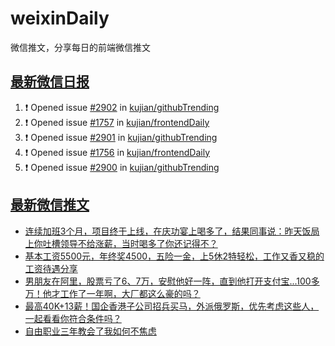 # weixinDaily
微信推文，分享每日的前端微信推文

## [最新微信日报](https://github.com/kujian/weixinDaily/issues)

<!--START_SECTION:activity-->
1. ❗ Opened issue [#2902](https://github.com/kujian/githubTrending/issues/2902) in [kujian/githubTrending](https://github.com/kujian/githubTrending)
2. ❗ Opened issue [#1757](https://github.com/kujian/frontendDaily/issues/1757) in [kujian/frontendDaily](https://github.com/kujian/frontendDaily)
3. ❗ Opened issue [#2901](https://github.com/kujian/githubTrending/issues/2901) in [kujian/githubTrending](https://github.com/kujian/githubTrending)
4. ❗ Opened issue [#1756](https://github.com/kujian/frontendDaily/issues/1756) in [kujian/frontendDaily](https://github.com/kujian/frontendDaily)
5. ❗ Opened issue [#2900](https://github.com/kujian/githubTrending/issues/2900) in [kujian/githubTrending](https://github.com/kujian/githubTrending)
<!--END_SECTION:activity-->


## [最新微信推文](https://weixin.qdkfweb.cn/)

<!-- BLOG-POST-LIST:START -->
- [连续加班3个月，项目终于上线，在庆功宴上喝多了，结果同事说：昨天饭局上你吐槽领导不给涨薪，当时喝多了你还记得不？](https://weixin.qdkfweb.cn/50861.html)
- [基本工资5500元，年终奖4500，五险一金，上5休2特轻松，工作又香又稳的工资待遇分享](https://weixin.qdkfweb.cn/50864.html)
- [男朋友在阿里，股票亏了6、7万，安慰他好一阵，直到他打开支付宝...100多万！他才工作了一年啊，大厂都这么豪的吗？](https://weixin.qdkfweb.cn/50862.html)
- [最高40K+13薪！国企香港子公司招兵买马，外派俄罗斯，优先考虑这些人，一起看看你符合条件吗？](https://weixin.qdkfweb.cn/50869.html)
- [自由职业三年教会了我如何不焦虑](https://weixin.qdkfweb.cn/50860.html)
<!-- BLOG-POST-LIST:END -->